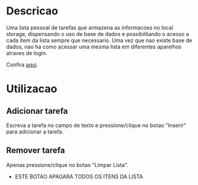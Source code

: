 # Descricao

Uma lista pessoal de tarefas que armazena as informacoes no local storage, dispensando o uso de base de dados e possibilitando o acesso a cada item da lista sempre que necessario. Uma vez que nao existe base de dados, nao ha como acessar uma mesma lista em diferentes aparelhos atraves de login.

Confira [aqui](https://lucasgoncsilva.github.io/Task_list/).


# Utilizacao

## Adicionar tarefa

Escreva a tarefa no campo de texto e pressione/clique no botao "Inserir" para adicionar a tarefa.


## Remover tarefa

Apenas pressione/clique no botao "Limpar Lista".

- ESTE BOTAO APAGARA TODOS OS ITENS DA LISTA